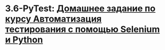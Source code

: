 # 3.6-PyTest: [Домашнее задание по курсу Автоматизация тестирования с помощью Selenium и Python](https://stepik.org/lesson/237240/step/9?unit=209628)